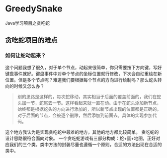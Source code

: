 # GreedySnake
Java学习项目之贪吃蛇
## 贪吃蛇项目的难点
### 如何让蛇动起来？
这个问题我想了很久，对于单个节点，动起来很简单，你只需要按下方向键，写好键盘事件就好。键盘事件中对单个节点的坐标位置就行修改，下次会自动重绘在新位置。但是多个节点呢？难道我们要根据每个节点的方向进行绘制吗？那么蛇头转向的时候又怎么办？
>别的思路是这样的，每次蛇移动，其实相当于后面的覆盖前面的，我们在蛇头加一节，蛇尾去一节。这样看起来就一直在动。由于在蛇头添加新节点，始终都是根据蛇头的方向进行添加的，所以新节点出现的位置都是正确的。对于后面的节点，会被逐个删除，然后添加到前面去。具体的实现参加代码。

这个地方我认为是实现贪吃蛇中最难的地方，其他的地方都比较简单。
贪吃蛇的设计思路很符合面向对象。
一个贪吃蛇游戏有三部分构成：蛇+蛋+地图，正好对应我们的三个类。类中方法的封装尽量也遵循一个原则，合适的方法出现在合适的类中。
